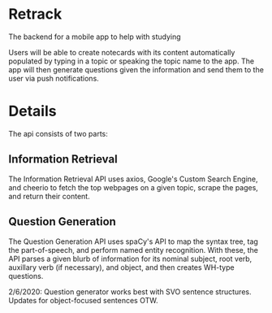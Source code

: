 # Retrack
The backend for a mobile app to help with studying

Users will be able to create notecards with its content automatically populated by typing in a topic or speaking the topic name to the app. The app will then generate questions given the information and send them to the user via push notifications.

# Details
The api consists of two parts:

## Information Retrieval
The Information Retrieval API uses axios, Google's Custom Search Engine, and cheerio to fetch the top webpages on a given topic, scrape the pages, and return their content.
## Question Generation
The Question Generation API uses spaCy's API to map the syntax tree, tag the part-of-speech, and perform named entity recognition. With these, the API parses a given blurb of information for its nominal subject, root verb, auxillary verb (if necessary), and object, and then creates WH-type questions.

2/6/2020: Question generator works best with SVO sentence structures. Updates for object-focused sentences OTW.
